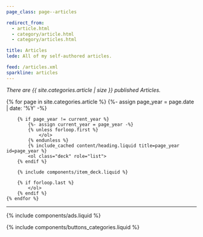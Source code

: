 ```yaml
---
page_class: page--articles

redirect_from:
  - article.html
  - category/article.html
  - category/articles.html

title: Articles
lede: All of my self-authored articles.

feed: /articles.xml
sparkline: articles
---
```


*There are {{ site.categories.article | size }} published Articles.*

<div class="h-feed" id="articles">
        {% for page in site.categories.article %}
        {%- assign page_year = page.date | date: '%Y' -%}

        {% if page_year != current_year %}
            {%- assign current_year = page_year -%}
            {% unless forloop.first %}
                </ol>
            {% endunless %}
            {% include_cached content/heading.liquid title=page_year id=page_year %}
            <ol class="deck" role="list">
        {% endif %}

        {% include components/item_deck.liquid %}

        {% if forloop.last %}
            </ol>
        {% endif %}
    {% endfor %}
</div>

--------

{% include components/ads.liquid %}

{% include components/buttons_categories.liquid %}
